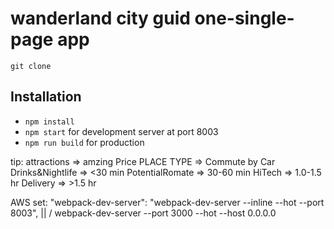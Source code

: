 # wanderland city guid one-single-page app

```
git clone
```
## Installation

- `npm install`
- `npm start` for development server at port 8003
- `npm run build` for production

tip: attractions => amzing Price
     PLACE TYPE  => Commute by Car
     Drinks&Nightlife => <30 min
     PotentialRomate =>  30-60 min
     HiTech => 1.0-1.5 hr
     Delivery => >1.5 hr

AWS set:
"webpack-dev-server": "webpack-dev-server --inline --hot --port 8003",
            ||
            \/
                     webpack-dev-server --port 3000 --hot --host 0.0.0.0
